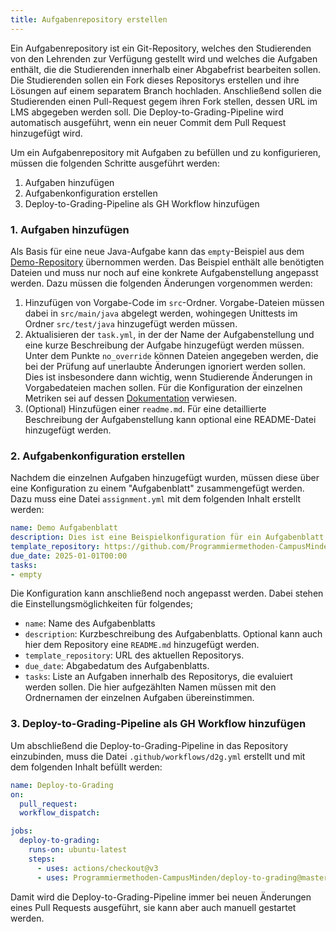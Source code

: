 ```yaml
---
title: Aufgabenrepository erstellen
---
```


Ein Aufgabenrepository ist ein Git-Repository, welches den Studierenden von den Lehrenden zur Verfügung gestellt wird und welches die Aufgaben enthält, die die Studierenden innerhalb einer Abgabefrist bearbeiten sollen. Die Studierenden sollen ein Fork dieses Repositorys erstellen und ihre Lösungen auf einem separatem Branch hochladen. Anschließend sollen die Studierenden einen Pull-Request gegem ihren Fork stellen, dessen URL im LMS abgegeben werden soll. Die Deploy-to-Grading-Pipeline wird automatisch ausgeführt, wenn ein neuer Commit dem Pull Request hinzugefügt wird.

Um ein Aufgabenrepository mit Aufgaben zu befüllen und zu konfigurieren, müssen die folgenden Schritte ausgeführt werden:

1. Aufgaben hinzufügen
2. Aufgabenkonfiguration erstellen
3. Deploy-to-Grading-Pipeline als GH Workflow hinzufügen

### 1. Aufgaben hinzufügen

Als Basis für eine neue Java-Aufgabe kann das `empty`-Beispiel aus dem [Demo-Repository](https://github.com/Programmiermethoden-CampusMinden/D2G-Aufgaben-Demo) übernommen werden. Das Beispiel enthält alle benötigten Dateien und muss nur noch auf eine konkrete Aufgabenstellung angepasst werden. Dazu müssen die folgenden Änderungen vorgenommen werden:

1. Hinzufügen von Vorgabe-Code im `src`-Ordner. Vorgabe-Dateien müssen dabei in `src/main/java` abgelegt werden, wohingegen Unittests im Ordner `src/test/java` hinzugefügt werden müssen.
2. Aktualisieren der `task.yml`, in der der Name der Aufgabenstellung und eine kurze Beschreibung der Aufgabe hinzugefügt werden müssen. Unter dem Punkte `no_override` können Dateien angegeben werden, die bei der Prüfung auf unerlaubte Änderungen ignoriert werden sollen. Dies ist insbesondere dann wichtig, wenn Studierende Änderungen in Vorgabedateien machen sollen. Für die Konfiguration der einzelnen Metriken sei auf dessen [Dokumentation](metrics/readme.md) verwiesen.
3. (Optional) Hinzufügen einer `readme.md`. Für eine detaillierte Beschreibung der Aufgabenstellung kann optional eine README-Datei hinzugefügt werden.

### 2. Aufgabenkonfiguration erstellen

Nachdem die einzelnen Aufgaben hinzugefügt wurden, müssen diese über eine Konfiguration zu einem "Aufgabenblatt" zusammengefügt werden. Dazu muss eine Datei `assignment.yml` mit dem folgenden Inhalt erstellt werden:

```yml
name: Demo Aufgabenblatt
description: Dies ist eine Beispielkonfiguration für ein Aufgabenblatt.
template_repository: https://github.com/Programmiermethoden-CampusMinden/D2G-Aufgaben-Demo
due_date: 2025-01-01T00:00
tasks:
- empty
```

Die Konfiguration kann anschließend noch angepasst werden. Dabei stehen die Einstellungsmöglichkeiten für folgendes;

- `name`: Name des Aufgabenblatts
- `description`: Kurzbeschreibung des Aufgabenblatts. Optional kann auch hier dem Repository eine `README.md` hinzugefügt werden.
- `template_repository`: URL des aktuellen Repositorys.
- `due_date`: Abgabedatum des Aufgabenblatts.
- `tasks`: Liste an Aufgaben innerhalb des Repositorys, die evaluiert werden sollen. Die hier aufgezählten Namen müssen mit den Ordnernamen der einzelnen Aufgaben übereinstimmen.

### 3. Deploy-to-Grading-Pipeline als GH Workflow hinzufügen

Um abschließend die Deploy-to-Grading-Pipeline in das Repository einzubinden, muss die Datei `.github/workflows/d2g.yml` erstellt und mit dem folgenden Inhalt befüllt werden:

```yml
name: Deploy-to-Grading
on:
  pull_request:
  workflow_dispatch:

jobs:
  deploy-to-grading:
    runs-on: ubuntu-latest
    steps:
      - uses: actions/checkout@v3
      - uses: Programmiermethoden-CampusMinden/deploy-to-grading@master
```

Damit wird die Deploy-to-Grading-Pipeline immer bei neuen Änderungen eines Pull Requests ausgeführt, sie kann aber auch manuell gestartet werden.
